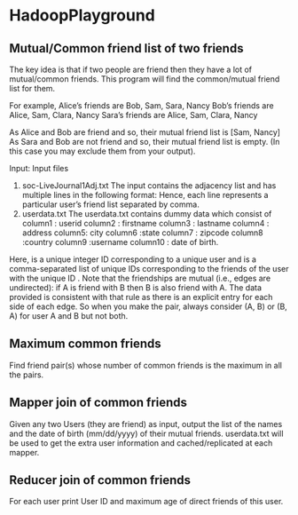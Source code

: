 # HadoopPlayground
## Mutual/Common friend list of two friends
The key idea is that if two people are friend then they have a lot of mutual/common friends. This program will find the common/mutual friend list for them.

For example,
Alice’s friends are Bob, Sam, Sara, Nancy
Bob’s friends are Alice, Sam, Clara, Nancy
Sara’s friends are Alice, Sam, Clara, Nancy

As Alice and Bob are friend and so, their mutual friend list is [Sam, Nancy]
As Sara and Bob are not friend and so, their mutual friend list is empty. (In this case you may exclude them from your output). 

Input:
Input files 
1. soc-LiveJournal1Adj.txt
The input contains the adjacency list and has multiple lines in the following format:
<User><TAB><Friends>
Hence, each line represents a particular user’s friend list separated by comma.
2. userdata.txt 
The userdata.txt contains dummy data which consist of 
column1 : userid
column2 : firstname
column3 : lastname
column4 : address
column5: city
column6 :state
column7 : zipcode
column8 :country
column9 :username
column10 : date of birth.

Here, <User> is a unique integer ID corresponding to a unique user and <Friends> is a comma-separated list of unique IDs corresponding to the friends of the user with the unique ID <User>. Note that the friendships are mutual (i.e., edges are undirected): if A is friend with B then B is also friend with A. The data provided is consistent with that rule as there is an explicit entry for each side of each edge. So when you make the pair, always consider (A, B) or (B, A) for user A and B but not both.

## Maximum common friends
Find friend pair(s) whose number of common friends is the maximum in all the pairs. 

## Mapper join of common friends
Given any two Users (they are friend) as input, output the list of the names and the date of birth (mm/dd/yyyy) of their mutual friends.
userdata.txt will be used to get the extra user information and cached/replicated at each mapper.

## Reducer join of common friends
For each user print User ID and maximum age of direct friends of this user.

